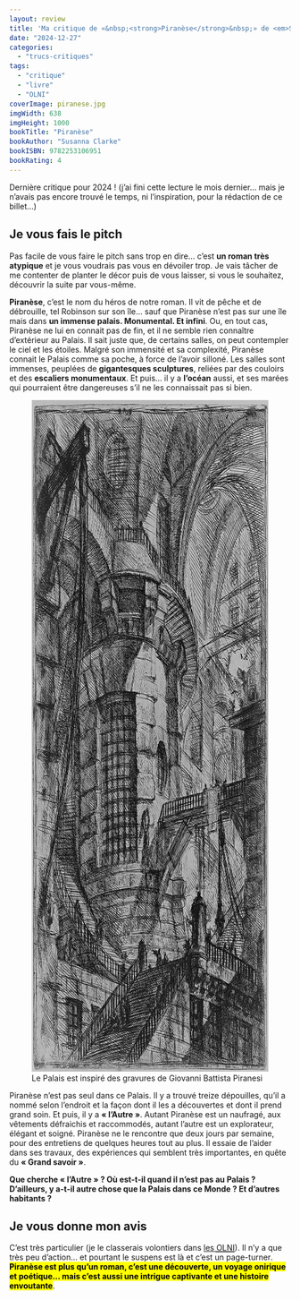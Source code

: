 ```yaml
---
layout: review
title: 'Ma critique de «&nbsp;<strong>Piranèse</strong>&nbsp;» de <em>Susanna Clarke</em>'
date: "2024-12-27"
categories: 
  - "trucs-critiques"
tags: 
  - "critique"
  - "livre"
  - "OLNI"
coverImage: piranese.jpg
imgWidth: 638
imgHeight: 1000
bookTitle: "Piranèse"
bookAuthor: "Susanna Clarke"
bookISBN: 9782253106951         
bookRating: 4
---
```


Dernière critique pour 2024&nbsp;!
(j’ai fini cette lecture le mois dernier… mais je n’avais pas encore trouvé le temps, ni l’inspiration, pour la rédaction de ce billet…)

<h2>Je vous fais le pitch</h2>

Pas facile de vous faire le pitch sans trop en dire… c’est <strong>un roman très atypique</strong> et je vous voudrais pas vous en dévoiler trop. Je vais tâcher de me contenter de planter le décor puis de vous laisser, si vous le souhaitez, découvrir la suite par vous-même.

<strong>Piranèse</strong>, c’est le nom du héros de notre roman. Il vit de pêche et de débrouille, tel Robinson sur son île… sauf que Piranèse n’est pas sur une île mais dans <strong>un immense palais. Monumental. Et infini</strong>. Ou, en tout cas, Piranèse ne lui en connait pas de fin, et il ne semble rien connaître d’extérieur au Palais. Il sait juste que, de certains salles, on peut contempler le ciel et les étoiles. Malgré son immensité et sa complexité, Piranèse connait le Palais comme sa poche, à force de l’avoir silloné. Les salles sont immenses, peuplées de <strong>gigantesques sculptures</strong>, reliées par des couloirs et des <strong>escaliers monumentaux</strong>. Et puis… il y a <strong>l’océan</strong> aussi, et ses marées qui pourraient être dangereuses s’il ne les connaissait pas si bien.

<figure class="center">
    <img src="/images/2024/12/piranesi.jpg" width="914" height="1200">
    <figcaption>Le Palais  est inspiré des gravures de Giovanni Battista Piranesi</figcaption>
</figure>

Piranèse n’est pas seul dans ce Palais. Il y a trouvé treize dépouilles, qu’il a nommé selon l’endroit et la façon dont il les a découvertes et dont il prend grand soin. Et puis, il y a <strong>«&nbsp;l’Autre&nbsp;»</strong>. Autant Piranèse est un naufragé, aux vêtements défraichis et raccommodés, autant l’autre est un explorateur, élégant et soigné. Piranèse ne le rencontre que deux jours par semaine, pour des entretiens de quelques heures tout au plus. Il essaie de l’aider dans ses travaux, des expériences qui semblent très importantes, en quête du <strong>«&nbsp;Grand savoir&nbsp;»</strong>.

<strong>Que cherche «&nbsp;l’Autre&nbsp;»&nbsp;? Où est-t-il quand il n’est pas au Palais&nbsp;? D’ailleurs, y a-t-il autre chose que la Palais dans ce Monde&nbsp;? Et d’autres habitants&nbsp;?</strong>

<h2>Je vous donne mon avis</h2>

C’est très particulier (je le classerais volontiers dans <a href="/tag/olni/">les <abbr title="Objets Littéraires Non-Identifiés">OLNI</abbr></a>). Il n’y a que très peu d’action… et pourtant le suspens est là et c’est un <span lang="en">page-turner</span>. <strong><mark>Piranèse est plus qu’un roman, c’est une découverte, un voyage onirique et poétique… mais c’est aussi une intrigue captivante et une histoire envoutante</mark></strong>.
